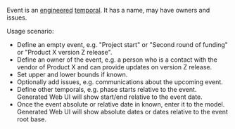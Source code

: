 Event is an [engineered](EngineeredElement.html) [temporal](Temporal.html).
It has a name, may have owners and issues.

Usage scenario:

* Define an empty event, e.g. "Project start" or "Second round of funding" or "Product X version Z release". 
* Define an owner of the event, e.g. a person who is a contact with the vendor of Product X and can provide updates on version Z release.
* Set upper and lower bounds if known.
* Optionally add issues, e.g. communications about the upcoming event.
* Define other temporals, e.g. phase starts relative to the event. Generated Web UI will show start/end relative to the event date.
* Once the event absolute or relative date in known, enter it to the model. Generated Web UI will show absolute dates or dates relative to the event root base. 